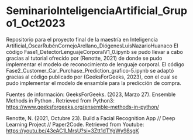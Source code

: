 # SeminarioInteligenciaArtificial_Grupo1_Oct2023
Repositorio para el proyecto final de la maestría en Inteligencia Artificial_ÓscarRubénCornejoArellano_DiógenesLuisNazarioHuanaco
El código Fase1_DetectorLenguajeCorporalV1_0.ipynb se pudo llevar a cabo gracias al tutorial ofrecido por (Renotte, 2021) de donde se pudo implementar el modelo de reconocimiento de lenguaje corporal.
El código Fase2_Customer_Car_Purchase_Prediction_grafico-5.ipynb se adaptó gracias al código publicado por (GeeksForGeeks, 2023), con el cual se pudo implementar el modelo de ensamble para la predicción de compra.

Fuentes de información:
GeeksForGeeks. (2023, Marzo 27). Ensemble Methods in Python . Retrieved from Python3: https://www.geeksforgeeks.org/ensemble-methods-in-python/

Renotte, N. (2021, Octubre 23). Build a Facial Recognition App // Deep Learning Project // Paper2Code. Retrieved from Youtube: https://youtu.be/43eAC1LMrsU?si=3Ztt1dTYgWy98sgK
